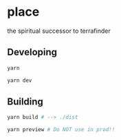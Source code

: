 # place

the spiritual successor to terrafinder

## Developing

```bash
yarn
```

```bash
yarn dev
```

## Building

```bash
yarn build # --> ./dist
```

```bash
yarn preview # Do NOT use in prod!!
```
